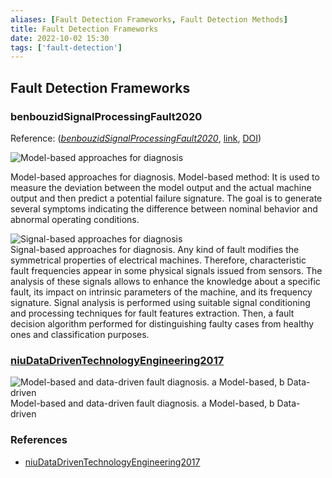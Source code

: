 ```yaml
---
aliases: [Fault Detection Frameworks, Fault Detection Methods]
title: Fault Detection Frameworks
date: 2022-10-02 15:30
tags: ['fault-detection']
---
```


## Fault Detection Frameworks

### benbouzidSignalProcessingFault2020

Reference: (_[benbouzidSignalProcessingFault2020](zotero://select/library/items/8J7VLLY9)_, [link](https://digital-library.theiet.org/content/books/po/pbpo153e), [DOI](https://doi.org/))

![](https://i.imgur.com/ikcSClY.png "Model-based approaches for diagnosis")

Model-based approaches for diagnosis. Model-based method: It is used to measure the deviation between the model output and the actual machine output and then predict a potential failure signature. The goal is to generate several symptoms indicating the difference between nominal behavior and abnormal operating conditions.

![](https://i.imgur.com/AlJvv6Y.png "Signal-based approaches for diagnosis")  
Signal-based approaches for diagnosis. Any kind of fault modifies the symmetrical properties of electrical machines. Therefore, characteristic fault frequencies appear in some physical signals issued from sensors. The analysis of these signals allows to enhance the knowledge about a specific fault, its impact on intrinsic parameters of the machine, and its frequency signature. Signal analysis is performed using suitable signal conditioning and processing techniques for fault features extraction. Then, a fault decision algorithm performed for distinguishing faulty cases from healthy ones and classification purposes.

### [niuDataDrivenTechnologyEngineering2017](../zotero/niuDataDrivenTechnologyEngineering2017.md)

![](https://i.imgur.com/A5lEMqw.png "Model-based and data-driven fault diagnosis. a Model-based, b Data-driven")  
Model-based and data-driven fault diagnosis. a Model-based, b Data-driven

### References

- [niuDataDrivenTechnologyEngineering2017](../zotero/niuDataDrivenTechnologyEngineering2017.md)
